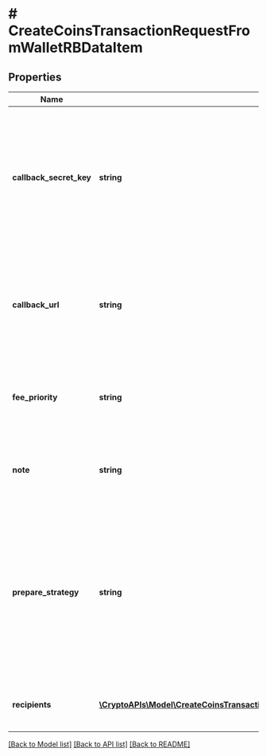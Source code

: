 # # CreateCoinsTransactionRequestFromWalletRBDataItem

## Properties

Name | Type | Description | Notes
------------ | ------------- | ------------- | -------------
**callback_secret_key** | **string** | Represents the Secret Key value provided by the customer. This field is used for security purposes during the callback notification, in order to prove the sender of the callback as Crypto APIs. For more information please see our [Documentation](https://developers.cryptoapis.io/technical-documentation/general-information/callbacks#callback-security). | [optional]
**callback_url** | **string** | Represents the URL that is set by the customer where the callback will be received at. The callback notification will be received only if and when the event occurs. &#x60;We support ONLY httpS type of protocol&#x60;. | [optional]
**fee_priority** | **string** | Represents the fee priority of the automation, whether it is \&quot;slow\&quot;, \&quot;standard\&quot; or \&quot;fast\&quot;. |
**note** | **string** | Represents an optional note to add a free text in, explaining or providing additional detail on the transaction request. | [optional]
**prepare_strategy** | **string** | Refers to a model of a UTXO spending strategy, where customers can choose how to spend their transaction outputs from multiple Bitcoin addresses. Two options available - \&quot;minimize-dust\&quot; (select lower amounts from multiple addresses) or \&quot;optimize-size\&quot; (select higher amounts from less addresses). | [optional] [default to 'minimize-dust']
**recipients** | [**\CryptoAPIs\Model\CreateCoinsTransactionRequestFromWalletRBDataItemRecipientsInner[]**](CreateCoinsTransactionRequestFromWalletRBDataItemRecipientsInner.md) | Defines the destination of the transaction, whether it is incoming or outgoing. |

[[Back to Model list]](../../README.md#models) [[Back to API list]](../../README.md#endpoints) [[Back to README]](../../README.md)
